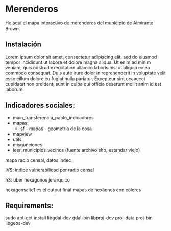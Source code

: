 # Merenderos

He aquí el mapa interactivo de merenderos del municipio de Almirante
Brown.

## Instalación 

Lorem ipsum dolor sit amet, consectetur adipiscing elit, sed do
eiusmod tempor incididunt ut labore et dolore magna aliqua. Ut enim ad
minim veniam, quis nostrud exercitation ullamco laboris nisi ut
aliquip ex ea commodo consequat. Duis aute irure dolor in
reprehenderit in voluptate velit esse cillum dolore eu fugiat nulla
pariatur. Excepteur sint occaecat cupidatat non proident, sunt in
culpa qui officia deserunt mollit anim id est laborum.

## Indicadores sociales:
- main_transferencia_pablo_indicadores
- mapas:
  - sf - mapas - geometría de la cosa
 - mapview
- utils
 - misgunciones
 - leer_municipios_vecinos (fuente archivo shp, estandar viejo)

mapa radio censal, datos indec

IVS: índice vulnerabilidad por radio censal

h3: uber hexagonos jerarquico

hexagonsalte1 es el output final
mapas de hexáonos con colores

## Requirements:

 sudo apt-get install libgdal-dev gdal-bin libproj-dev proj-data proj-bin libgeos-dev
